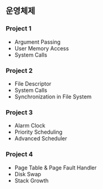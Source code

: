 ## 운영체제

### Project 1
- Argument Passing
- User Memory Access
- System Calls

### Project 2
- File Descriptor
- System Calls
- Synchronization in File System

### Project 3
- Alarm Clock
- Priority Scheduling
- Advanced Scheduler

### Project 4
- Page Table & Page Fault Handler
- Disk Swap
- Stack Growth
